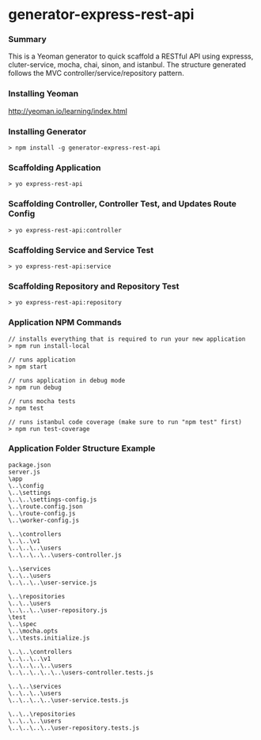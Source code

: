 generator-express-rest-api
==========================

### Summary
This is a Yeoman generator to quick scaffold a RESTful API using expresss, cluter-service, mocha, chai, sinon, and istanbul.  The structure generated follows the MVC controller/service/repository pattern.

### Installing Yeoman
http://yeoman.io/learning/index.html

### Installing Generator
`> npm install -g generator-express-rest-api`

### Scaffolding Application
`> yo express-rest-api`

### Scaffolding Controller, Controller Test, and Updates Route Config
`> yo express-rest-api:controller`

### Scaffolding Service and Service Test
`> yo express-rest-api:service`

### Scaffolding Repository and Repository Test
`> yo express-rest-api:repository`

### Application NPM Commands ###
```
// installs everything that is required to run your new application
> npm run install-local
```
```
// runs application
> npm start
```
```
// runs application in debug mode
> npm run debug
```
```
// runs mocha tests
> npm test
```
```
// runs istanbul code coverage (make sure to run "npm test" first)
> npm run test-coverage
```

### Application Folder Structure Example
```
package.json
server.js
\app
\..\config
\..\settings
\..\..\settings-config.js
\..\route.config.json
\..\route-config.js
\..\worker-config.js

\..\controllers
\..\..\v1
\..\..\..\users
\..\..\..\..\users-controller.js

\..\services
\..\..\users
\..\..\..\user-service.js

\..\repositories
\..\..\users
\..\..\..\user-repository.js
\test
\..\spec
\..\mocha.opts
\..\tests.initialize.js

\..\..\controllers
\..\..\..\v1
\..\..\..\..\users
\..\..\..\..\..\users-controller.tests.js

\..\..\services
\..\..\..\users
\..\..\..\..\user-service.tests.js

\..\..\repositories
\..\..\..\users
\..\..\..\..\user-repository.tests.js
